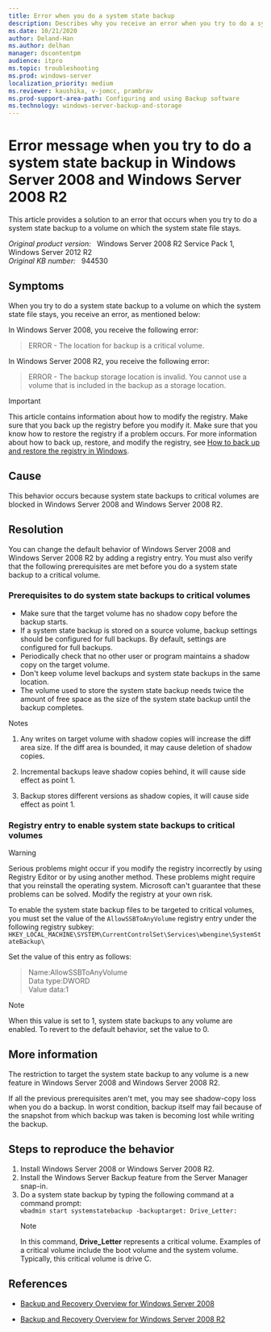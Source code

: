 ```yaml
---
title: Error when you do a system state backup
description: Describes why you receive an error when you try to do a system state backup in Windows Server 2008. You can configure a registry entry to change this behavior.
ms.date: 10/21/2020
author: Deland-Han 
ms.author: delhan
manager: dscontentpm
audience: itpro
ms.topic: troubleshooting
ms.prod: windows-server
localization_priority: medium
ms.reviewer: kaushika, v-jomcc, prambrav
ms.prod-support-area-path: Configuring and using Backup software
ms.technology: windows-server-backup-and-storage
---
```

# Error message when you try to do a system state backup in Windows Server 2008 and Windows Server 2008 R2

This article provides a solution to an error that occurs when you try to do a system state backup to a volume on which the system state file stays.

_Original product version:_ &nbsp; Windows Server 2008 R2 Service Pack 1, Windows Server 2012 R2  
_Original KB number:_ &nbsp; 944530

## Symptoms

When you try to do a system state backup to a volume on which the system state file stays, you receive an error, as mentioned below:

In Windows Server 2008, you receive the following error:
> ERROR - The location for backup is a critical volume.

In Windows Server 2008 R2, you receive the following error:
> ERROR - The backup storage location is invalid. You cannot use a volume that is included in the backup as a storage location.

> [!IMPORTANT]
> This article contains information about how to modify the registry. Make sure that you back up the registry before you modify it. Make sure that you know how to restore the registry if a problem occurs. For more information about how to back up, restore, and modify the registry, see [How to back up and restore the registry in Windows](https://support.microsoft.com/help/322756).

## Cause

This behavior occurs because system state backups to critical volumes are blocked in Windows Server 2008 and Windows Server 2008 R2.

## Resolution

You can change the default behavior of Windows Server 2008 and Windows Server 2008 R2 by adding a registry entry. You must also verify that the following prerequisites are met before you do a system state backup to a critical volume.

### Prerequisites to do system state backups to critical volumes

- Make sure that the target volume has no shadow copy before the backup starts.
- If a system state backup is stored on a source volume, backup settings should be configured for full backups. By default, settings are configured for full backups.
- Periodically check that no other user or program maintains a shadow copy on the target volume.
- Don't keep volume level backups and system state backups in the same location.
- The volume used to store the system state backup needs twice the amount of free space as the size of the system state backup until the backup completes.

Notes

1. Any writes on target volume with shadow copies will increase the diff area size. If the diff area is bounded, it may cause deletion of shadow copies.

2. Incremental backups leave shadow copies behind, it will cause side effect as point 1.

3. Backup stores different versions as shadow copies, it will cause side effect as point 1.

### Registry entry to enable system state backups to critical volumes

> [!WARNING]
> Serious problems might occur if you modify the registry incorrectly by using Registry Editor or by using another method. These problems might require that you reinstall the operating system. Microsoft can't guarantee that these problems can be solved. Modify the registry at your own risk.

To enable the system state backup files to be targeted to critical volumes, you must set the value of the `AllowSSBToAnyVolume` registry entry under the following registry subkey:  
    `HKEY_LOCAL_MACHINE\SYSTEM\CurrentControlSet\Services\wbengine\SystemStateBackup\`

Set the value of this entry as follows:
> Name:AllowSSBToAnyVolume  
Data type:DWORD  
Value data:1

> [!NOTE]
> When this value is set to 1, system state backups to any volume are enabled. To revert to the default behavior, set the value to 0.

## More information

The restriction to target the system state backup to any volume is a new feature in Windows Server 2008 and Windows Server 2008 R2.

If all the previous prerequisites aren't met, you may see shadow-copy loss when you do a backup. In worst condition, backup itself may fail because of the snapshot from which backup was taken is becoming lost while writing the backup.

## Steps to reproduce the behavior

1. Install Windows Server 2008 or Windows Server 2008 R2.
2. Install the Windows Server Backup feature from the Server Manager snap-in.
3. Do a system state backup by typing the following command at a command prompt:  
    `wbadmin start systemstatebackup -backuptarget: Drive_Letter:`
    > [!NOTE]
    > In this command, **Drive_Letter** represents a critical volume. Examples of a critical volume include the boot volume and the system volume. Typically, this critical volume is drive C.

## References

- [Backup and Recovery Overview for Windows Server 2008](/previous-versions/windows/it-pro/windows-server-2008-R2-and-2008/cc770593(v=ws.10))

- [Backup and Recovery Overview for Windows Server 2008 R2](/previous-versions/windows/it-pro/windows-server-2008-R2-and-2008/dd979562(v=ws.10))
